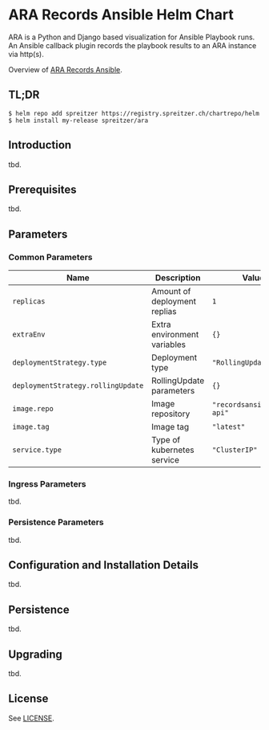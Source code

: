 # ARA Records Ansible Helm Chart

ARA is a Python and Django based visualization for Ansible Playbook runs. An Ansible callback plugin records the playbook results to an ARA instance via http(s).

Overview of [ARA Records Ansible](https://ara.recordsansible.org).

## TL;DR

```shell
$ helm repo add spreitzer https://registry.spreitzer.ch/chartrepo/helm
$ helm install my-release spreitzer/ara
```

## Introduction
tbd.

## Prerequisites
tbd.

## Parameters
### Common Parameters

| Name                               | Description                  | Value                      |
| ---------------------------------- | ---------------------------- | -------------------------- |
| `replicas`                         | Amount of deployment replias | `1`                        |
| `extraEnv`                         | Extra environment variables  | `{}`                       |
| `deploymentStrategy.type`          | Deployment type              | `"RollingUpdate"`          |
| `deploymentStrategy.rollingUpdate` | RollingUpdate parameters     | `{}`                       |
| `image.repo`                       |  Image repository            | `"recordsansible/ara-api"` |
| `image.tag`                        | Image tag                    | `"latest"`                 |
| `service.type`                     | Type of kubernetes service   | `"ClusterIP"`              |

### Ingress Parameters
tbd.

### Persistence Parameters
tbd.

## Configuration and Installation Details
tbd.

## Persistence
tbd.

## Upgrading
tbd.

## License

See [LICENSE](/LICENSE).
